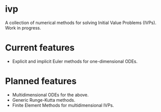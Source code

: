 # ivp
A collection of numerical methods for solving Initial Value Problems (IVPs). Work in progress.

# Current features
* Explicit and implicit Euler methods for one-dimensional ODEs.

# Planned features
* Multidimensional ODEs for the above.
* Generic Runge-Kutta methods.
* Finite Element Methods for multidimensional IVPs.
